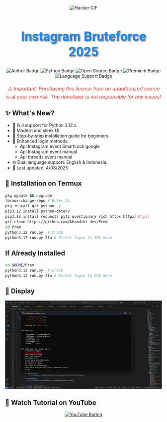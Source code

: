 <div align="center">
    <img src="https://gifdb.com/images/high/glitching-hacker-hub-biwszmcveudzaori.gif" width="300" alt="Hacker GIF" />
</div>

<h1 align="center" style="font-family: 'Roboto', sans-serif; font-size: 3em; color: #1E88E5; text-shadow: 2px 2px 4px rgba(0,0,0,0.5);">
    <b>Instagram Bruteforce 2025</b>
</h1>

<div align="center">
    <img src="https://img.shields.io/badge/Author-KhamdihiDev-1E88E5?style=for-the-badge&logo=github&logoColor=white" alt="Author Badge" />
    <img src="https://img.shields.io/badge/Written%20In-Python3.12.x-4CAF50?style=for-the-badge&logo=python&logoColor=white" alt="Python Badge" />
    <img src="https://img.shields.io/badge/Open%20Source-No-FFC107?style=for-the-badge&logo=lock&logoColor=white" alt="Open Source Badge" />
    <img src="https://img.shields.io/badge/Premium-Yes-F44336?style=for-the-badge&logo=crown&logoColor=white" alt="Premium Badge" />
    <img src="https://img.shields.io/badge/Language-English%20%26%20Indonesia-9C27B0?style=for-the-badge&logo=translate&logoColor=white" alt="Language Support Badge" />
</div>

<p align="center" style="font-family: 'Arial', sans-serif; font-size: 1.2em; color: #E53935; margin-top: 20px;">
    <i>⚠️ Important: Purchasing this license from an unauthorized source is at your own risk. The developer is not responsible for any issues!</i>
</p>

## ✨ What's New?
- 🐍 Full support for Python 3.12.x.
- 🎨 Modern and sleek UI.
- 📖 Step-by-step installation guide for beginners.
- 🔑 Enhanced login methods:
  - Api Instagram event SmartLock google
  - Api Instagram event manual
  - Api threads event manual
- 🌐 Dual language support: English & Indonesia.
- 📅 Last updated: 4/03/2025

## 🚀 Installation on Termux
```sh
pkg update && upgrade
termux-change-repo # Enter 2x
pkg install git python -y
pip3.12 install python-dotenv
pip3.12 install requests pytz questionary rich httpx httpx[http2]
git clone https://github.com/khamdihi-dev/Prem
cd Prem
python3.12 run.py  # Crack
python3.12 run.py 2fa # Direct login to 2FA menu
```

## If Already Installed
```sh
cd $HOME/Prem
python3.12 run.py  # Crack
python3.12 run.py 2fa # Direct login to 2FA menu
```

## 📸 Display
![Logo](image/elite3.png)

## 🎥 Watch Tutorial on YouTube
<div align="center">
    <a href="https://www.youtube.com/watch?v=lIv9z7jWa88&t=1s" target="_blank">
        <img src="https://img.shields.io/badge/Watch%20Tutorial%20on%20YouTube-red?style=for-the-badge&logo=youtube&logoColor=white" alt="YouTube Button">
    </a>
</div>
